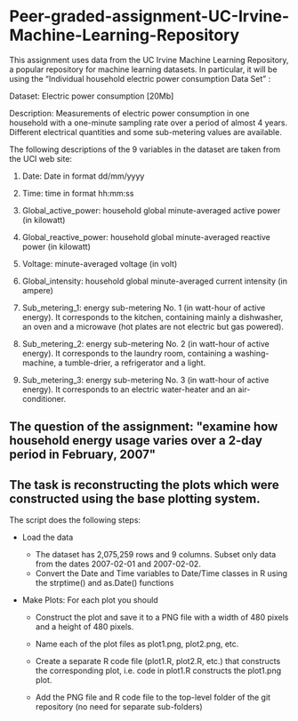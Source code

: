 # Peer-graded-assignment-UC-Irvine-Machine-Learning-Repository

This assignment uses data from the UC Irvine Machine Learning Repository, a popular repository for machine learning datasets. In particular, it will be using the “Individual household electric power consumption Data Set” :

Dataset: Electric power consumption [20Mb]

Description: Measurements of electric power consumption in one household with a one-minute sampling rate over a period of almost 4 years. Different electrical quantities and some sub-metering values are available.

The following descriptions of the 9 variables in the dataset are taken from the UCI web site:

1. Date: Date in format dd/mm/yyyy

2. Time: time in format hh:mm:ss

3. Global_active_power: household global minute-averaged active power (in kilowatt)

4. Global_reactive_power: household global minute-averaged reactive power (in kilowatt)

5. Voltage: minute-averaged voltage (in volt)

6. Global_intensity: household global minute-averaged current intensity (in ampere)

7. Sub_metering_1: energy sub-metering No. 1 (in watt-hour of active energy). It corresponds to the kitchen, containing mainly a dishwasher, an oven and a microwave (hot plates are not electric but gas powered).

8. Sub_metering_2: energy sub-metering No. 2 (in watt-hour of active energy). It corresponds to the laundry room, containing a washing-machine, a tumble-drier, a refrigerator and a light.

9. Sub_metering_3: energy sub-metering No. 3 (in watt-hour of active energy). It corresponds to an electric water-heater and an air-conditioner.


## The question of the assignment: "examine how household energy usage varies over a 2-day period in February, 2007"
## The task is reconstructing the plots which were constructed using the base plotting system.

The script does the following steps:
- Load the data
    - The dataset has 2,075,259 rows and 9 columns. Subset only data from the dates 2007-02-01 and 2007-02-02.
    - Convert the Date and Time variables to Date/Time classes in R using the strptime() and as.Date() functions
    
- Make Plots: For each plot you should

    - Construct the plot and save it to a PNG file with a width of 480 pixels and a height of 480 pixels.

    - Name each of the plot files as plot1.png, plot2.png, etc.

    - Create a separate R code file (plot1.R, plot2.R, etc.) that constructs the corresponding plot, i.e. code in plot1.R constructs the plot1.png plot.
    - Add the PNG file and R code file to the top-level folder of the git repository (no need for separate sub-folders)
